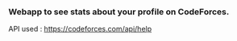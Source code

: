 ### Webapp to see stats about your profile on CodeForces.

API used : https://codeforces.com/api/help

